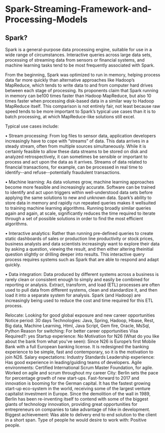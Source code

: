 # Spark-Streaming-Framework-and-Processing-Models

## Spark?

Spark is a general-purpose data processing engine, suitable for use in a wide range of circumstances. Interactive queries across large data sets, processing of streaming data from sensors or financial systems, and machine learning tasks tend to be most frequently associated with Spark.

From the beginning, Spark was optimized to run in memory, helping process data far more quickly than alternative approaches like Hadoop’s MapReduce, which tends to write data to and from computer hard drives between each stage of processing. Its proponents claim that Spark running in memory can be100 times faster than Hadoop MapReduce, but also 10 times faster when processing disk-based data in a similar way to Hadoop MapReduce itself. This comparison is not entirely fair, not least because raw speed tends to be more important to Spark’s typical use cases than it is to batch processing, at which MapReduce-like solutions still excel.

Typical use cases include:

• Stream processing: From log files to sensor data, application developers increasingly have to cope with “streams” of data. This data arrives in a steady stream, often from multiple sources simultaneously. While it is certainly feasible to allow these data streams to be stored on disk and analyzed retrospectively, it can sometimes be sensible or important to process and act upon the data as it arrives. Streams of data related to financial transactions, for example, can be processed in real time to identify--and refuse--potentially fraudulent transactions.

• Machine learning: As data volumes grow, machine learning approaches become more feasible and increasingly accurate. Software can be trained to identify and act upon triggers within well-understood data sets before applying the same solutions to new and unknown data. Spark’s ability to store data in memory and rapidly run repeated queries makes it wellsuited to training machine learning algorithms. Running broadly similar queries again and again, at scale, significantly reduces the time required to iterate through a set of possible solutions in order to find the most efficient algorithms.

• Interactive analytics: Rather than running pre-defined queries to create static dashboards of sales or production line productivity or stock prices, business analysts and data scientists increasingly want to explore their data by asking a question, viewing the result, and then either altering theinitial question slightly or drilling deeper into results. This interactive query process requires systems such as Spark that are able to respond and adapt quickly.

• Data integration: Data produced by different systems across a business is rarely clean or consistent enough to simply and easily be combined for reporting or analysis. Extract, transform, and load (ETL) processes are often used to pull data from different systems, clean and standardize it, and then load it into a separate system for analysis. Spark (and Hadoop) are increasingly being used to reduce the cost and time required for this ETL process.

Relocate: Looking for good global exposure and new career opportunities
Notice period: 30 days
Technologies: Java, Spring, Hadoop, Hbase, Rest, Big data, Machine Learning, Html, Java Script, Gem fire, Oracle, MsSql, Python 
Reason for switching: For better career opportunities 
Visa Required?: yes
Startup experience: No
Motivation for N26 (What do you like about the bank from what you've seen): Since N26 is Europe’s first Mobile Bank with a full European banking license. It is redesigned the banking experience to be simple, fast and contemporary, so it is the motivation to join N26.
Salary expectations: Industry Standards
Leadership experience: Has good experience in leading/guiding teams of developers. 
Agile environments: Certified International Scrum Master Foundation, for agile. Worked on agile and scrum throughout my career
City: Berlin sets the pace for percentage growth of new start-ups. Fast-forward to 2017 and innovation is booming for the German capital. It has the fastest growing start-up eco-system in the world, receiving some of the largest venture capitalist investment in Europe. Since the demolition of the wall in 1989, Berlin has been re-inventing itself to contend with some of the biggest giants of technology innovation, providing great opportunities for entrepreneurs on companies to take advantage of hike in development.
Biggest achievement: Was able to delivery end to end solution to the client in a short span.
Type of people he would desire to work with: Positive people.
